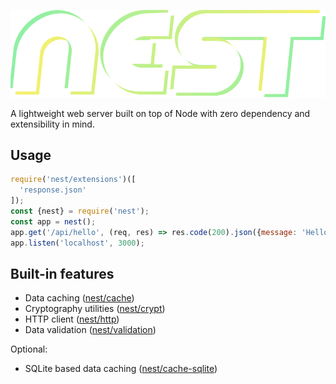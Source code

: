 

![	](doc/nest.svg)




A lightweight web server built on top of Node with zero dependency and extensibility in mind.

## Usage

```js
require('nest/extensions')([
  'response.json'
]);
const {nest} = require('nest');
const app = nest();
app.get('/api/hello', (req, res) => res.code(200).json({message: 'Hello!'}));
app.listen('localhost', 3000);
```

## Built-in features

 - Data caching ([nest/cache](doc/Cache.md))
 - Cryptography utilities ([nest/crypt](doc/Crypt.md))
 - HTTP client ([nest/http](doc/HTTP.md))
 - Data validation ([nest/validation](doc/Validation.md))

Optional:

- SQLite based data caching ([nest/cache-sqlite](doc/CacheSQLite.md))
